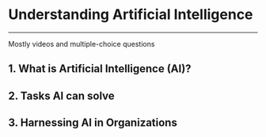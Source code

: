 # Understanding Artificial Intelligence
---
Mostly videos and multiple-choice questions
## 1. What is Artificial Intelligence (AI)?

## 2. Tasks AI can solve

## 3. Harnessing AI in Organizations
